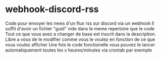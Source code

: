 # webhook-discord-rss
Code pour envoyer les news d'un flux rss sur discord via un webhook
Il suffit d'avoir un fichier "guid" vide dans le meme repertoire que le code
Tout ce que vous avez a changer de base est inscrit dans la description.
Libre a vous de le modifier comme vous le voulez en fonction de ce que vous voulez afficher
Une fois le code fonctionelle vous pouvez le lancer automatiquement toutes les x heures/minutes via crontab par exemple
